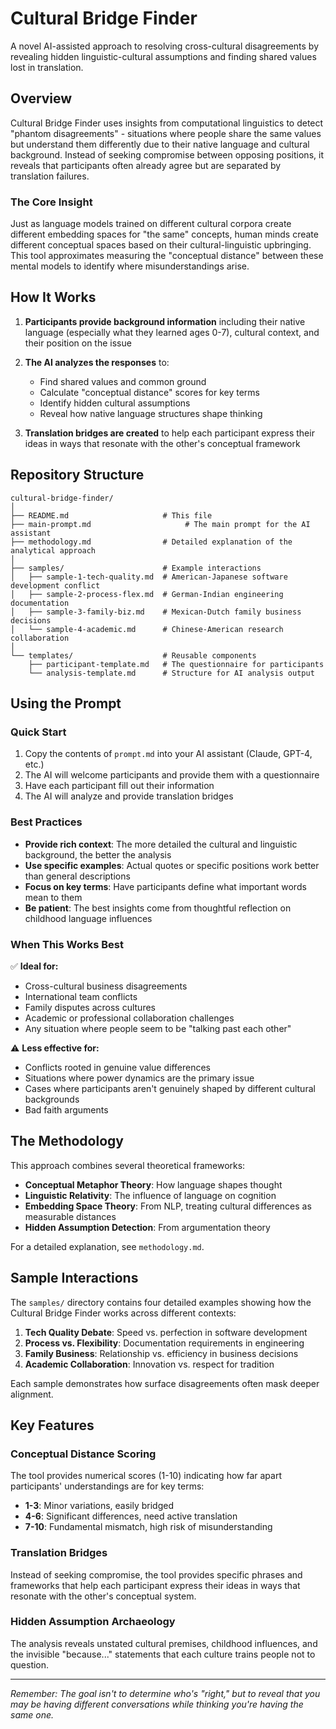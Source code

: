 # Cultural Bridge Finder

A novel AI-assisted approach to resolving cross-cultural disagreements by revealing hidden linguistic-cultural assumptions and finding shared values lost in translation.

## Overview

Cultural Bridge Finder uses insights from computational linguistics to detect "phantom disagreements" - situations where people share the same values but understand them differently due to their native language and cultural background. Instead of seeking compromise between opposing positions, it reveals that participants often already agree but are separated by translation failures.

### The Core Insight

Just as language models trained on different cultural corpora create different embedding spaces for "the same" concepts, human minds create different conceptual spaces based on their cultural-linguistic upbringing. This tool approximates measuring the "conceptual distance" between these mental models to identify where misunderstandings arise.

## How It Works

1. **Participants provide background information** including their native language (especially what they learned ages 0-7), cultural context, and their position on the issue

2. **The AI analyzes the responses** to:
   - Find shared values and common ground
   - Calculate "conceptual distance" scores for key terms
   - Identify hidden cultural assumptions
   - Reveal how native language structures shape thinking

3. **Translation bridges are created** to help each participant express their ideas in ways that resonate with the other's conceptual framework

## Repository Structure

```
cultural-bridge-finder/
│
├── README.md                     # This file
├── main-prompt.md                     # The main prompt for the AI assistant
├── methodology.md                # Detailed explanation of the analytical approach
│
├── samples/                      # Example interactions
│   ├── sample-1-tech-quality.md  # American-Japanese software development conflict
│   ├── sample-2-process-flex.md  # German-Indian engineering documentation
│   ├── sample-3-family-biz.md    # Mexican-Dutch family business decisions
│   └── sample-4-academic.md      # Chinese-American research collaboration
│
└── templates/                    # Reusable components
    ├── participant-template.md   # The questionnaire for participants
    └── analysis-template.md      # Structure for AI analysis output
```

## Using the Prompt

### Quick Start

1. Copy the contents of `prompt.md` into your AI assistant (Claude, GPT-4, etc.)
2. The AI will welcome participants and provide them with a questionnaire
3. Have each participant fill out their information
4. The AI will analyze and provide translation bridges

### Best Practices

- **Provide rich context**: The more detailed the cultural and linguistic background, the better the analysis
- **Use specific examples**: Actual quotes or specific positions work better than general descriptions
- **Focus on key terms**: Have participants define what important words mean to them
- **Be patient**: The best insights come from thoughtful reflection on childhood language influences

### When This Works Best

✅ **Ideal for:**
- Cross-cultural business disagreements
- International team conflicts
- Family disputes across cultures
- Academic or professional collaboration challenges
- Any situation where people seem to be "talking past each other"

⚠️ **Less effective for:**
- Conflicts rooted in genuine value differences
- Situations where power dynamics are the primary issue
- Cases where participants aren't genuinely shaped by different cultural backgrounds
- Bad faith arguments

## The Methodology

This approach combines several theoretical frameworks:

- **Conceptual Metaphor Theory**: How language shapes thought
- **Linguistic Relativity**: The influence of language on cognition
- **Embedding Space Theory**: From NLP, treating cultural differences as measurable distances
- **Hidden Assumption Detection**: From argumentation theory

For a detailed explanation, see `methodology.md`.

## Sample Interactions

The `samples/` directory contains four detailed examples showing how the Cultural Bridge Finder works across different contexts:

1. **Tech Quality Debate**: Speed vs. perfection in software development
2. **Process vs. Flexibility**: Documentation requirements in engineering
3. **Family Business**: Relationship vs. efficiency in business decisions
4. **Academic Collaboration**: Innovation vs. respect for tradition

Each sample demonstrates how surface disagreements often mask deeper alignment.

## Key Features

### Conceptual Distance Scoring

The tool provides numerical scores (1-10) indicating how far apart participants' understandings are for key terms:
- **1-3**: Minor variations, easily bridged
- **4-6**: Significant differences, need active translation
- **7-10**: Fundamental mismatch, high risk of misunderstanding

### Translation Bridges

Instead of seeking compromise, the tool provides specific phrases and frameworks that help each participant express their ideas in ways that resonate with the other's conceptual system.

### Hidden Assumption Archaeology

The analysis reveals unstated cultural premises, childhood influences, and the invisible "because..." statements that each culture trains people not to question.

---

*Remember: The goal isn't to determine who's "right," but to reveal that you may be having different conversations while thinking you're having the same one.*

